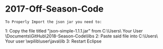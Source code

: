# 2017-Off-Season-Code

	To Properly Import the json jar you need to:

1: Copy the file titled "json-simple-1.1.1.jar" from C:\Users\ Your User \Documents\GitHub\2018-Season-Code\libs
2: Paste said file into C:\Users\ Your user \wpilib\user\java\lib
3: Restart Eclipse
